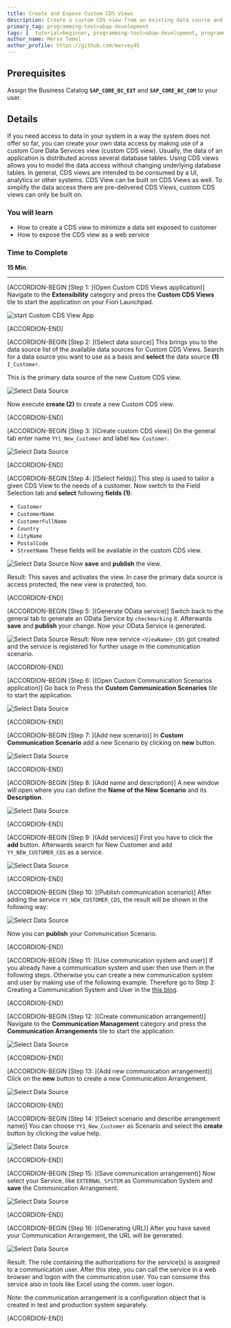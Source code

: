 ```yaml
---
title: Create and Expose Custom CDS Views  
description: Create a custom CDS view from an existing data source and expose it as a Web Service.
primary_tag: programming-tool>abap-development
tags: [  tutorial>beginner, programming-tool>abap-development, programming-tool>abap-extensibility]
author_name: Merve Temel
author_profile: https://github.com/mervey45
---
```


## Prerequisites  
Assign the Business Catalog **`SAP_CORE_BC_EXT`** and **`SAP_CORE_BC_COM`** to your user.


## Details
If you need access to data in your system in a way the system does not offer so far, you can create your own data access by making use of a custom Core Data Services view (custom CDS view). Usually, the data of an application is distributed across several database tables. Using CDS views allows you to model the data access without changing underlying database tables. In general, CDS views are intended to be consumed by a UI, analytics or other systems. CDS View can be built on CDS Views as well. To simplify the data access there are pre-delivered CDS Views, custom CDS views can only be built on.

### You will learn  
- How to create a CDS view to minimize a data set exposed to customer
- How to expose the CDS view as a web service

### Time to Complete
**15 Min**.

---

[ACCORDION-BEGIN [Step 1: ](Open Custom CDS Views application)]
Navigate to the **Extensibility** category and press the **Custom CDS Views** tile to start the application on your Fiori Launchpad.

![start Custom CDS View App](ExtensibilityFLP1-1.png)


[ACCORDION-END]

[ACCORDION-BEGIN [Step 2: ](Select data source)]
This brings you to the data source list of the available data sources for Custom CDS Views.
Search for a data source you want to use as a basis and **select** the data source **(1)** `I_Customer`.

This is the primary data source of the new Custom CDS view.

![Select Data Source](dataSourceList2-0.png)

Now execute **create (2)** to create a new Custom CDS view.


[ACCORDION-END]

[ACCORDION-BEGIN [Step 3: ](Create custom CDS view)]
On the general tab enter name `YY1_New_Customer` and label `New Customer`.

![Select Data Source](createCustomCDSView1-0.png)


[ACCORDION-END]

[ACCORDION-BEGIN [Step 4: ](Select fields)]
This step is used to tailor a given CDS View to the needs of a customer.
Now switch to the Field Selection tab and **select** following **fields (1)**:
- `Customer`
- `CustomerName`
- `CustomerFullName`
- `Country`
- `CityName`
- `PostalCode`
- `StreetName`
These fields will be available in the custom CDS view.

![Select Data Source](publish2.png)
Now **save** and **publish** the view.

Result:
This saves and activates the view.
In case the primary data source is access protected, the new view is protected, too.


[ACCORDION-END]

[ACCORDION-BEGIN [Step 5: ](Generate OData service)]
Switch back to the general tab to generate an OData Service by `checkmarking` it.
Afterwards **save** and **publish** your change. Now your OData Service is generated.

![Select Data Source](odataservice.png)
Result:
Now new service `<ViewName>_CDS` got created and the service is registered for further usage in the communication scenario.


[ACCORDION-END]

[ACCORDION-BEGIN [Step 6: ](Open Custom Communication Scenarios application)]
Go back to Press the **Custom Communication Scenarios** tile to start the application.

![Select Data Source](ExtensibilityFLP2-1.png)

[ACCORDION-END]

[ACCORDION-BEGIN [Step 7: ](Add new scenario)]
In **Custom Communication Scenario** add a new Scenario by clicking on **new** button.

![Select Data Source](new.png)


[ACCORDION-END]

[ACCORDION-BEGIN [Step 8: ](Add name and description)]
A new window will open where you can define the **Name of the New Scenario** and its **Description**.

![Select Data Source](newname.png)


[ACCORDION-END]

[ACCORDION-BEGIN [Step 9: ](Add services)]
First you have to click the **add** button. Afterwards search for New Customer and add `YY_NEW_CUSTOMER_CDS` as a service.

![Select Data Source](service.png)


[ACCORDION-END]

[ACCORDION-BEGIN [Step 10: ](Publish communication scenario)]
After adding the service `YY_NEW_CUSTOMER_CDS`, the result will be shown in the following way:

![Select Data Source](service2.png)

Now you can **publish** your Communication Scenario.


[ACCORDION-END]

[ACCORDION-BEGIN [Step 11: ](Use communication system and user)]
If you already have a communication system and user then use them in the following steps.
Otherwise you can create a new communication system and user by making use of the following example.
Therefore go to Step 2: Creating a Communication System and User in the [this blog](https://blogs.sap.com/2017/05/17/part-viii-custom-business-object-exposure-as-external-web-service-bonus-plan/).


[ACCORDION-END]

[ACCORDION-BEGIN [Step 12: ](Create communication arrangement)]
Navigate to the **Communication Management** category and press the **Communication Arrangements** tile to start the application.

![Select Data Source](arrangement.png)

[ACCORDION-END]

[ACCORDION-BEGIN [Step 13: ](Add new communication arrangement)]
Click on the **new** button to create a new Communication Arrangement.

![Select Data Source](maintain.png)

[ACCORDION-END]

[ACCORDION-BEGIN [Step 14: ](Select scenario and describe arrangement name)]
You can choose `YY1_New_Customer` as Scenario and select the **create** button by clicking the value help.

![Select Data Source](arrangementnewcustomer.png)

[ACCORDION-END]


[ACCORDION-BEGIN [Step 15: ](Save communication arrangement)]
Now select your Service, like `EXTERNAL_SYSTEM` as Communication System and **save** the Communication Arrangement.

![Select Data Source](save.png)

[ACCORDION-END]

[ACCORDION-BEGIN [Step 16: ](Generating URL)]
After you have saved your Communication Arrangement, the URL will be generated.

![Select Data Source](odata.png)

Result:
The role containing the authorizations for the service(s) is assigned to a communication user. After this step, you can call the service in a web browser and logon with the communication user. You can consume this service also in tools like Excel using the comm. user logon.

Note: the communication arrangement is a configuration object that is created in test and production system separately.


[ACCORDION-END]
